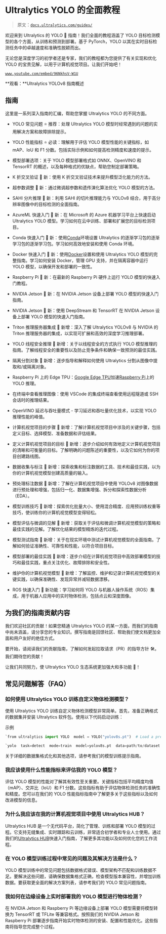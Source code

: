 # Ultralytics YOLO 的全面教程

> 原文：[`docs.ultralytics.com/guides/`](https://docs.ultralytics.com/guides/)

欢迎来到 Ultralytics 的 YOLO 🚀 指南！我们全面的教程涵盖了 YOLO 目标检测模型的各个方面，从训练和预测到部署。基于 PyTorch，YOLO 以其在实时目标检测任务中的卓越速度和准确性脱颖而出。

无论您是深度学习的初学者还是专家，我们的教程都为您提供了有关实现和优化 YOLO 的宝贵见解，以用于计算机视觉项目。让我们开始吧！

[`www.youtube.com/embed/96NkhsV-W1U`](https://www.youtube.com/embed/96NkhsV-W1U)

**观看：**Ultralytics YOLOv8 指南概述

## 指南

这里是一系列深入指南的汇编，帮助您掌握 Ultralytics YOLO 的不同方面。

+   YOLO 常见问题 ⭐ 推荐：处理 Ultralytics YOLO 模型时经常遇到的问题的实用解决方案和故障排除提示。

+   YOLO 性能指标 ⭐ 必读：理解用于评估 YOLO 模型性能的关键指标，如 mAP、IoU 和 F1 分数。包括实际示例和如何提高检测精度和速度的提示。

+   模型部署选项：关于 YOLO 模型部署格式如 ONNX、OpenVINO 和 TensorRT 的概述，以及每种格式的优缺点，帮助您制定部署策略。

+   K 折交叉验证 🚀 新：使用 K 折交叉验证技术来提升模型泛化能力的方法。

+   超参数调整 🚀 新：通过微调超参数和遗传演化算法优化 YOLO 模型的方法。

+   SAHI 分片推理 🚀 新：利用 SAHI 的切片推理能力与 YOLOv8 结合，用于高分辨率图像中的目标检测的全面指南。

+   AzureML 快速入门 🚀 新：在 Microsoft 的 Azure 机器学习平台上快速启动 Ultralytics YOLO 模型。学习如何在云中训练、部署和扩展您的目标检测项目。

+   Conda 快速入门 🚀 新：使用[Conda](https://anaconda.org/conda-forge/ultralytics)环境设置 Ultralytics 的逐渐学习包的逐渐学习包的逐渐学习包。学习如何高效地安装和使用 Conda 环境。

+   Docker 快速入门 🚀 新：使用[Docker](https://hub.docker.com/r/ultralytics/ultralytics)设置和使用 Ultralytics YOLO 模型的完整指南。学习如何安装 Docker，管理 GPU 支持，并在隔离容器中运行 YOLO 模型，以确保开发和部署的一致性。

+   Raspberry Pi 🚀 新：在最新的 Raspberry Pi 硬件上运行 YOLO 模型的快速入门教程。

+   NVIDIA Jetson 🚀 新：在 NVIDIA Jetson 设备上部署 YOLO 模型的快速入门指南。

+   NVIDIA Jetson 🚀 新：使用 DeepStream 和 TensorRT 在 NVIDIA Jetson 设备上部署 YOLO 模型的快速入门指南。

+   Triton 推理服务器集成 🚀 新增：深入了解 Ultralytics YOLOv8 与 NVIDIA 的 Triton 推理服务器的集成，以实现可扩展和高效的深度学习推理部署。

+   YOLO 线程安全推理 🚀 新增：关于以线程安全的方式执行 YOLO 模型推理的指南。了解线程安全的重要性以及防止竞争条件和确保一致预测的最佳实践。

+   隔离分割对象 🚀 新增：逐步指导和解释如何使用 Ultralytics 分割从图像中提取和/或隔离对象。

+   Raspberry Pi 上的 Edge TPU：[Google Edge TPU](https://coral.ai/products/accelerator)加速[Raspberry Pi](https://www.raspberrypi.com/)上的 YOLO 推理。

+   在终端中查看推理图像：使用 VSCode 的集成终端查看使用远程隧道或 SSH 会话时的推理结果。

+   OpenVINO 延迟与吞吐量模式 - 学习延迟和吞吐量优化技术，以实现 YOLO 推理性能的峰值。

+   计算机视觉项目的步骤 🚀 新增：了解计算机视觉项目中涉及的关键步骤，包括定义目标、选择模型、准备数据和评估结果。

+   定义计算机视觉项目的目标 🚀 新增：逐步介绍如何有效地定义计算机视觉项目的清晰和可衡量的目标。了解明确的问题陈述的重要性，以及它如何为你的项目创建路线图。

+   数据收集与标注 🚀 新增：探索收集和标注数据的工具、技术和最佳实践，以为你的计算机视觉模型创建高质量的输入。

+   预处理标注数据 🚀 新增：了解在计算机视觉项目中使用 YOLOv8 对图像数据进行预处理和增强，包括归一化、数据集增强、拆分和探索性数据分析（EDA）。

+   模型训练技巧 🚀 新增：探索优化批量大小、使用混合精度、应用预训练权重等技巧，使训练你的计算机视觉模型变得轻松。

+   模型评估与微调的见解 🚀 新增：获取关于评估和微调计算机视觉模型的策略和最佳实践的见解。了解优化结果的模型精炼的迭代过程。

+   模型测试指南 🚀 新增：关于在现实环境中测试计算机视觉模型的全面指南。了解如何验证准确性、可靠性和性能，以符合项目目标。

+   模型部署的最佳实践 🚀 新增：逐步介绍在计算机视觉项目中高效部署模型的技巧和最佳实践，重点关注优化、故障排除和安全性。

+   维护你的计算机视觉模型 🚀 新增：了解监控、维护和记录计算机视觉模型的关键实践，以确保准确性、发现异常并减轻数据漂移。

+   ROS 快速入门 🚀 新功能：学习如何将 YOLO 与机器人操作系统（ROS）集成，用于机器人应用中的实时物体检测，包括点云和深度图像。

## 为我们的指南贡献内容

我们欢迎社区的贡献！如果您精通 Ultralytics YOLO 的某一方面，而我们的指南中尚未涵盖，请分享您的专业知识。撰写指南是回馈社区、帮助我们使文档更加全面和用户友好的绝佳方式。

要开始，请阅读我们的贡献指南，了解如何发起拉取请求（PR）的指导方针 🛠️。我们期待您的贡献！

让我们共同努力，使 Ultralytics YOLO 生态系统更加强大和多功能 🙏！

## 常见问题解答（FAQ）

### 如何使用 Ultralytics YOLO 训练自定义物体检测模型？

使用 Ultralytics YOLO 训练自定义物体检测模型非常简单。首先，准备正确格式的数据集并安装 Ultralytics 软件包。使用以下代码启动训练：

示例

```py
`from ultralytics import YOLO  model = YOLO("yolov8s.pt")  # Load a pre-trained YOLO model model.train(data="path/to/dataset.yaml", epochs=50)  # Train on custom dataset` 
```

```py
`yolo  task=detect  mode=train  model=yolov8s.pt  data=path/to/dataset.yaml  epochs=50` 
```

关于详细的数据集格式化和其他选项，请参考我们的模型训练提示指南。

### 我应该使用什么性能指标来评估我的 YOLO 模型？

评估 YOLO 模型的性能对了解其有效性至关重要。关键指标包括平均精度均值（mAP）、交并比（IoU）和 F1 分数。这些指标有助于评估物体检测任务的准确性和精度。您可以在我们的 YOLO 性能指标指南中了解更多关于这些指标以及如何改进模型的信息。

### 为什么我应该在我的计算机视觉项目中使用 Ultralytics HUB？

Ultralytics HUB 是一个无代码平台，简化了管理、训练和部署 YOLO 模型的过程。它支持无缝集成、实时跟踪和云训练，非常适合初学者和专业人士使用。通过我们的[Ultralytics HUB](https://docs.ultralytics.com/hub/)快速入门指南，了解更多其功能以及如何优化您的工作流程。

### 在 YOLO 模型训练过程中常见的问题及其解决方法是什么？

YOLO 模型训练中的常见问题包括数据格式错误、模型架构不匹配和训练数据不足。要解决这些问题，请确保数据集格式正确，检查模型版本兼容性，并增加训练数据。要获取更全面的解决方案列表，请参考我们的 YOLO 常见问题指南。

### 我如何在边缘设备上实时部署我的 YOLO 模型进行物体检测？

在 NVIDIA Jetson 和 Raspberry Pi 等边缘设备上部署 YOLO 模型需要将模型转换为 TensorRT 或 TFLite 等兼容格式。按照我们的 NVIDIA Jetson 和 Raspberry Pi 部署逐步指南开始实时物体检测的安装、配置和性能优化。这些指南将指导您完成整个过程。
